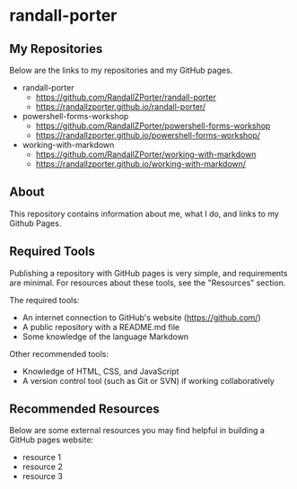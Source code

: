 # randall-porter

## My Repositories
Below are the links to my repositories and my GitHub pages.
- randall-porter
    - https://github.com/RandallZPorter/randall-porter
    - https://randallzporter.github.io/randall-porter/
- powershell-forms-workshop
    - https://github.com/RandallZPorter/powershell-forms-workshop
    - https://randallzporter.github.io/powershell-forms-workshop/
- working-with-markdown
    - https://github.com/RandallZPorter/working-with-markdown
    - https://randallzporter.github.io/working-with-markdown/
    
## About
This repository contains information about me, what I do, and links to my Github Pages.

## Required Tools
Publishing a repository with GitHub pages is very simple, and requirements are minimal. For resources about these tools, see the "Resources" section.

The required tools:
- An internet connection to GitHub's website (https://github.com/)
- A public repository with a README.md file
- Some knowledge of the language Markdown

Other recommended tools:
- Knowledge of HTML, CSS, and JavaScript
- A version control tool (such as Git or SVN) if working collaboratively

## Recommended Resources

Below are some external resources you may find helpful in building a GitHub pages website:
-  resource 1
- resource 2
- resource 3
